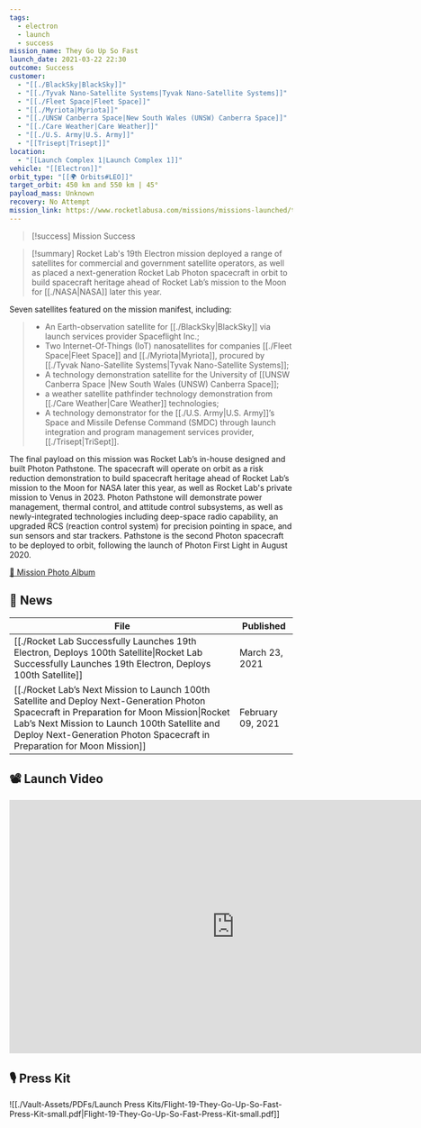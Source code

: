 ```yaml
---
tags:
  - electron
  - launch
  - success
mission_name: They Go Up So Fast
launch_date: 2021-03-22 22:30
outcome: Success
customer:
  - "[[./BlackSky|BlackSky]]"
  - "[[./Tyvak Nano-Satellite Systems|Tyvak Nano-Satellite Systems]]"
  - "[[./Fleet Space|Fleet Space]]"
  - "[[./Myriota|Myriota]]"
  - "[[./UNSW Canberra Space|New South Wales (UNSW) Canberra Space]]"
  - "[[./Care Weather|Care Weather]]"
  - "[[./U.S. Army|U.S. Army]]"
  - "[[Trisept|Trisept]]"
location:
  - "[[Launch Complex 1|Launch Complex 1]]"
vehicle: "[[Electron]]"
orbit_type: "[[🌍 Orbits#LEO]]"
target_orbit: 450 km and 550 km | 45°
payload_mass: Unknown
recovery: No Attempt
mission_link: https://www.rocketlabusa.com/missions/missions-launched/they-go-up-so-fast/
---
```

>[!success] Mission Success

>[!summary]
Rocket Lab's 19th Electron mission deployed a range of satellites for commercial and government satellite operators, as well as placed a next-generation Rocket Lab Photon spacecraft in orbit to build spacecraft heritage ahead of Rocket Lab’s mission to the Moon for [[./NASA|NASA]] later this year. 
>
 Seven satellites featured on the mission manifest, including:
>
>- An Earth-observation satellite for [[./BlackSky|BlackSky]] via launch services provider Spaceflight Inc.;
>- Two Internet-Of-Things (IoT) nanosatellites for companies [[./Fleet Space|Fleet Space]] and [[./Myriota|Myriota]], procured by [[./Tyvak Nano-Satellite Systems|Tyvak Nano-Satellite Systems]];
>- A technology demonstration satellite for the University of [[UNSW Canberra Space |New South Wales (UNSW) Canberra Space]];
>- a weather satellite pathfinder technology demonstration from [[./Care Weather|Care Weather]] technologies;
>- A technology demonstrator for the [[./U.S. Army|U.S. Army]]’s Space and Missile Defense Command (SMDC) through launch integration and program management services provider, [[./Trisept|TriSept]].
>
The final payload on this mission was Rocket Lab’s in-house designed and built Photon Pathstone. The spacecraft will operate on orbit as a risk reduction demonstration to build spacecraft heritage ahead of Rocket Lab’s mission to the Moon for NASA later this year, as well as Rocket Lab's private mission to Venus in 2023. Photon Pathstone will demonstrate power management, thermal control, and attitude control subsystems, as well as newly-integrated technologies including deep-space radio capability, an upgraded RCS (reaction control system) for precision pointing in space, and sun sensors and star trackers. Pathstone is the second Photon spacecraft to be deployed to orbit, following the launch of Photon First Light in August 2020.
>
[📸 Mission Photo Album](https://www.flickr.com/photos/rocketlab/albums/72177720302048611/)

## 📰 News
| File                                                                                                                                                                                                                                                                           | Published         |
| ------------------------------------------------------------------------------------------------------------------------------------------------------------------------------------------------------------------------------------------------------------------------------ | ----------------- |
| [[./Rocket Lab Successfully Launches 19th Electron, Deploys 100th Satellite\|Rocket Lab Successfully Launches 19th Electron, Deploys 100th Satellite]]                                                                                                                   | March 23, 2021    |
| [[./Rocket Lab’s Next Mission to Launch 100th Satellite and Deploy Next-Generation Photon Spacecraft in Preparation for Moon Mission\|Rocket Lab’s Next Mission to Launch 100th Satellite and Deploy Next-Generation Photon Spacecraft in Preparation for Moon Mission]] | February 09, 2021 |


## 📽️ Launch Video

<iframe width="800" height="450" src="https://www.youtube.com/embed/u5wmrGriVX0" title="Rocket Lab&#39;s Electron - They Go Up So Fast Mission" frameborder="0" allow="accelerometer; autoplay; clipboard-write; encrypted-media; gyroscope; picture-in-picture; web-share" referrerpolicy="strict-origin-when-cross-origin" allowfullscreen></iframe>     

## 🎙️ Press Kit

![[./Vault-Assets/PDFs/Launch Press Kits/Flight-19-They-Go-Up-So-Fast-Press-Kit-small.pdf|Flight-19-They-Go-Up-So-Fast-Press-Kit-small.pdf]]